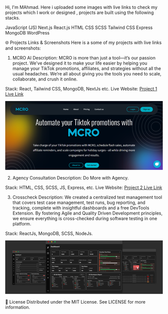 Hi,  I'm MAhmad. Here i uploaded some images with live links to check my projects which I work or designed , projects are built using the following stacks.

JavaScript (JS)
Next.js
React.js
HTML
CSS
SCSS
Tailwind CSS
Express
MongoDB
WordPress 


🌐 Projects Links & Screenshots
Here is a some of my projects with live links and screenshots:

1. MCRO AI
Description: MCRO is more than just a tool—it’s our passion project. We’ve designed it to make your life easier by helping you manage your TikTok promotions, affiliates, and strategies without all the usual headaches. We’re all about giving you the tools you need to scale, collaborate, and crush it online.


Stack: React, Tailwind CSS, MongoDB, NextJs etc.
Live Website: [Project 1 Live Link](https://mcro.ai/)

![Project 1 Screenshot](./assets/mcroai.PNG)

2. Agency Consultation
Description: Do More with Agency.


Stack: HTML, CSS, SCSS, JS, Express, etc.
Live Website: [Project 2 Live Link](https://agencymarket.netlify.app/)


3. Crosscheck
Description: We created a centralized test management tool that covers test case management, test runs, bug reporting, and tracking, complete with insightful dashboards and a free DevTools Extension. By fostering Agile and Quality Driven Development principles, we ensure everything is cross-checked during software testing in one platform.


Stack: ReactJs, MongoDB, SCSS, NodeJs.

![Project 1 Screenshot](./assets/crosscheckbyahmad.PNG)







📝 License
Distributed under the MIT License. See LICENSE for more information.
